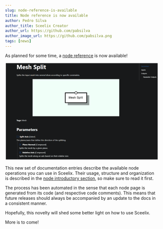 ```yaml
---
slug: node-reference-is-available
title: Node reference is now available
author: Pedro Silva
author_title: Sceelix Creator
author_url: https://github.com/pabsilva
author_image_url: https://github.com/pabsilva.png
tags: [news]
---
```


As planned for some time, a [node reference](/docs/Nodes/Nodes/ReferenceStructure) is now available!

![Node Doc Example](images/NodeDocExample.gif)

This new set of documentation entries describe the available node operations you can use in Sceelix. Their usage, structure and organization is described in the [node introductory section](/docs/Nodes/NodeOverview), so make sure to read it first.

The process has been automated in the sense that each node page is generated from its code (and respective code comments). This means that future releases should always be accompanied by an update to the docs in a consistent manner.

Hopefully, this novelty will shed some better light on how to use Sceelix. 

More is to come!